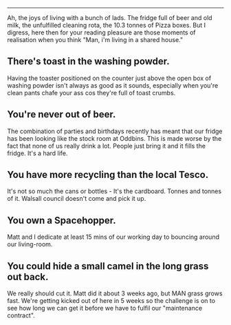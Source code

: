 ---
Ah, the joys of living with a bunch of lads. The fridge full of beer and old milk, the unfulfilled cleaning rota, the 10.3 tonnes of Pizza boxes. But I digress, here then for your reading pleasure are those moments of realisation when you think "Man, i'm living in a shared house." 

## There's toast in the washing powder. 

Having the toaster positioned on the counter just above the open box of washing powder isn't always as good as it sounds, especially when you're clean pants chafe your ass cos they're full of toast crumbs.


## You're never out of beer.

The combination of parties and birthdays recently has meant that our fridge has been looking like the stock room at Oddbins. This is made worse by the fact that none of us really drink a lot. People just bring it and it fills the fridge. It's a hard life.

## You have more recycling than the local Tesco.
 
It's not so much the cans or bottles - It's the cardboard. Tonnes and tonnes of it. Walsall council doesn't come and pick it up. 

## You own a Spacehopper.

Matt and I dedicate at least 15 mins of our working day to bouncing around our living-room.

## You could hide a small camel in the long grass out back. 

We really should cut it. Matt did it about 3 weeks ago, but MAN grass grows fast. We're getting kicked out of here in 5 weeks so the challenge is on to see how long we can get it before we have to fulfil our "maintenance contract".
